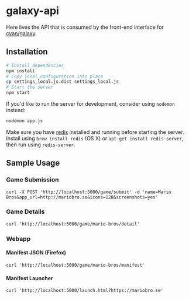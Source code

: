 # galaxy-api

Here lives the API that is consumed by the front-end interface for
[cvan/galaxy](cvan/galaxy).


## Installation

```bash
# Install dependencies
npm install
# Copy local configuration into place
cp settings_local.js.dist settings_local.js
# Start the server
npm start
```

If you'd like to run the server for development, consider using `nodemon` instead:

```bash
nodemon app.js
```

Make sure you have [redis](http://redis.io/topics/quickstart) installed and running before starting the server. 
Install using `brew install redis` (OS X) or `apt-get install redis-server`, then run using `redis-server`.

## Sample Usage

### Game Submission

    curl -X POST 'http://localhost:5000/game/submit' -d 'name=Mario Bros&app_url=http://mariobro.se&icons=128&screenshots=yes'

### Game Details

    curl 'http://localhost:5000/game/mario-bros/detail'

### Webapp

#### Manifest JSON (Firefox)

    curl 'http://localhost:5000/game/mario-bros/manifest'

#### Manifest Launcher

    curl 'http://localhost:5000/launch.html?https://mariobro.se'
